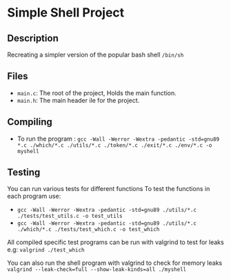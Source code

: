 # Simple Shell Project

## Description

Recreating a simpler version of the popular bash shell `/bin/sh`

## Files

- `main.c`: The root of the project, Holds the main function.
- `main.h`: The main header ile for the project.

## Compiling

- To run the program : `gcc -Wall -Werror -Wextra -pedantic -std=gnu89 *.c ./which/*.c ./utils/*.c ./token/*.c ./exit/*.c ./env/*.c -o myshell`

## Testing

You can run various tests for different functions
To test the functions in each program use:

- `gcc -Wall -Werror -Wextra -pedantic -std=gnu89 ./utils/*.c ./tests/test_utils.c -o test_utils`
- `gcc -Wall -Werror -Wextra -pedantic -std=gnu89 ./utils/*.c ./which/*.c ./tests/test_which.c -o test_which`

All compiled specific test programs can be run with valgrind to test for leaks e.g:
`valgrind ./test_which`

You can also run the shell program with valgrind to check for memory leaks
`valgrind --leak-check=full --show-leak-kinds=all ./myshell`
